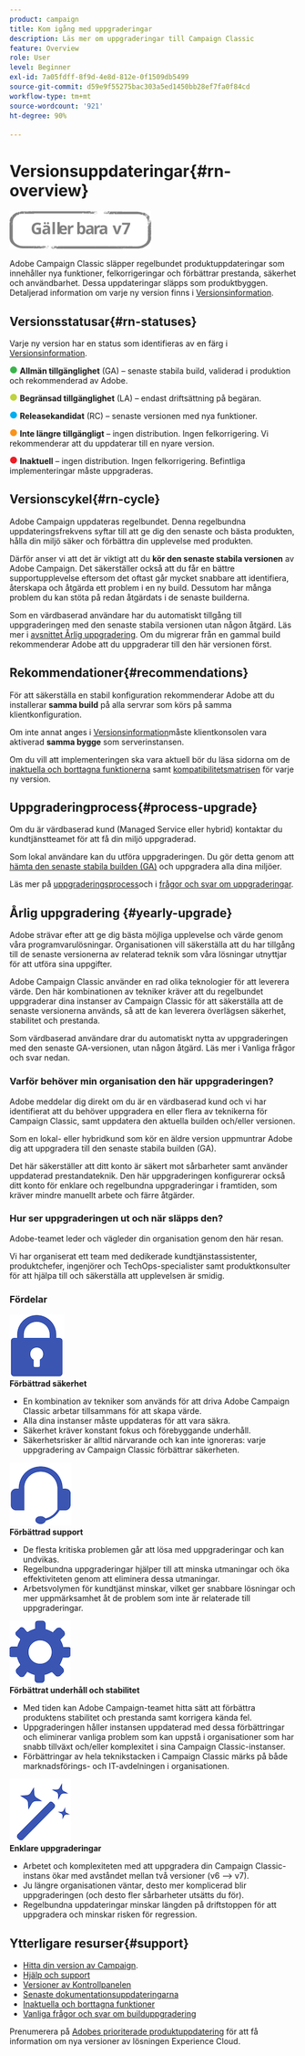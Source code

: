 ```yaml
---
product: campaign
title: Kom igång med uppgraderingar
description: Läs mer om uppgraderingar till Campaign Classic
feature: Overview
role: User
level: Beginner
exl-id: 7a05fdff-8f9d-4e8d-812e-0f1509db5499
source-git-commit: d59e9f55275bac303a5ed1450bb28ef7fa0f84cd
workflow-type: tm+mt
source-wordcount: '921'
ht-degree: 90%

---
```


# Versionsuppdateringar{#rn-overview}

![](../../assets/v7-only.svg)

Adobe Campaign Classic släpper regelbundet produktuppdateringar som innehåller nya funktioner, felkorrigeringar och förbättrar prestanda, säkerhet och användbarhet. Dessa uppdateringar släpps som produktbyggen. Detaljerad information om varje ny version finns i [Versionsinformation](latest-release.md).

## Versionsstatusar{#rn-statuses}

Varje ny version har en status som identifieras av en färg i [Versionsinformation](latest-release.md).

![](assets/do-not-localize/green3.png) **Allmän tillgänglighet** (GA) – senaste stabila build, validerad i produktion och rekommenderad av Adobe.

![](assets/do-not-localize/limited3.png) **Begränsad tillgänglighet** (LA) – endast driftsättning på begäran.

![](assets/do-not-localize/blue3.png) **Releasekandidat** (RC) – senaste versionen med nya funktioner.

![](assets/do-not-localize/orange3.png) **Inte längre tillgängligt** – ingen distribution. Ingen felkorrigering. Vi rekommenderar att du uppdaterar till en nyare version.

![](assets/do-not-localize/red3.png) **Inaktuell** – ingen distribution. Ingen felkorrigering. Befintliga implementeringar måste uppgraderas.

## Versionscykel{#rn-cycle}

Adobe Campaign uppdateras regelbundet. Denna regelbundna uppdateringsfrekvens syftar till att ge dig den senaste och bästa produkten, hålla din miljö säker och förbättra din upplevelse med produkten.

Därför anser vi att det är viktigt att du **kör den senaste stabila versionen** av Adobe Campaign. Det säkerställer också att du får en bättre supportupplevelse eftersom det oftast går mycket snabbare att identifiera, återskapa och åtgärda ett problem i en ny build. Dessutom har många problem du kan stöta på redan åtgärdats i de senaste builderna.

Som en värdbaserad användare har du automatiskt tillgång till uppgraderingen med den senaste stabila versionen utan någon åtgärd. Läs mer i [avsnittet Årlig uppgradering](#yearly-upgrade). Om du migrerar från en gammal build rekommenderar Adobe att du uppgraderar till den här versionen först.

## Rekommendationer{#recommendations}

För att säkerställa en stabil konfiguration rekommenderar Adobe att du installerar **samma build** på alla servrar som körs på samma klientkonfiguration.

Om inte annat anges i [Versionsinformation](latest-release.md)måste klientkonsolen vara aktiverad **samma bygge** som serverinstansen.

Om du vill att implementeringen ska vara aktuell bör du läsa sidorna om de [inaktuella och borttagna funktionerna](../../rn/using/deprecated-features.md) samt [kompatibilitetsmatrisen](../../rn/using/compatibility-matrix.md) för varje ny version.

## Uppgraderingprocess{#process-upgrade}

Om du är värdbaserad kund (Managed Service eller hybrid) kontaktar du kundtjänstteamet för att få din miljö uppgraderad.

Som lokal användare kan du utföra uppgraderingen. Du gör detta genom att [hämta den senaste stabila builden (GA)](https://experience.adobe.com/#/downloads/content/software-distribution/en/campaign.html) och uppgradera alla dina miljöer.

Läs mer på [uppgraderingsprocess](../../production/using/build-upgrade.md)och i [frågor och svar om uppgraderingar](../../platform/using/faq-build-upgrade.md).

## Årlig uppgradering {#yearly-upgrade}

Adobe strävar efter att ge dig bästa möjliga upplevelse och värde genom våra programvarulösningar. Organisationen vill säkerställa att du har tillgång till de senaste versionerna av relaterad teknik som våra lösningar utnyttjar för att utföra sina uppgifter.

Adobe Campaign Classic använder en rad olika teknologier för att leverera värde. Den här kombinationen av tekniker kräver att du regelbundet uppgraderar dina instanser av Campaign Classic för att säkerställa att de senaste versionerna används, så att de kan leverera överlägsen säkerhet, stabilitet och prestanda.

Som värdbaserad användare drar du automatiskt nytta av uppgraderingen med den senaste GA-versionen, utan någon åtgärd. Läs mer i Vanliga frågor och svar nedan.

### Varför behöver min organisation den här uppgraderingen?

Adobe meddelar dig direkt om du är en värdbaserad kund och vi har identifierat att du behöver uppgradera en eller flera av teknikerna för Campaign Classic, samt uppdatera den aktuella builden och/eller versionen.

Som en lokal- eller hybridkund som kör en äldre version uppmuntrar Adobe dig att uppgradera till den senaste stabila builden (GA).

Det här säkerställer att ditt konto är säkert mot sårbarheter samt använder uppdaterad prestandateknik. Den här uppgraderingen konfigurerar också ditt konto för enklare och regelbundna uppgraderingar i framtiden, som kräver mindre manuellt arbete och färre åtgärder.

### Hur ser uppgraderingen ut och när släpps den?

Adobe-teamet leder och vägleder din organisation genom den här resan.

Vi har organiserat ett team med dedikerade kundtjänstassistenter, produktchefer, ingenjörer och TechOps-specialister samt produktkonsulter för att hjälpa till och säkerställa att upplevelsen är smidig.

### Fördelar

<tr>
  <td>
      <img alt="Säkerhet" src="assets/do-not-localize/security.png"/>
    <div>
    <strong>Förbättrad säkerhet</strong>
    </div>
    <ul>
    <li>En kombination av tekniker som används för att driva Adobe Campaign Classic arbetar tillsammans för att skapa värde.</li>
    <li>Alla dina instanser måste uppdateras för att vara säkra.</li>
    <li>Säkerhet kräver konstant fokus och förebyggande underhåll.</li>
    <li>Säkerhetsrisker är alltid närvarande och kan inte ignoreras: varje uppgradering av Campaign Classic förbättrar säkerheten.</li>
    </ul>
  </td>

<td>
      <img alt="Support" src="assets/do-not-localize/support.png" />
    <div>
    <strong>Förbättrad support</strong>
    </div>
    <ul>
    <li>De flesta kritiska problemen går att lösa med uppgraderingar och kan undvikas.</li>
    <li>Regelbundna uppgraderingar hjälper till att minska utmaningar och öka effektiviteten genom att eliminera dessa utmaningar.</li>
    <li>Arbetsvolymen för kundtjänst minskar, vilket ger snabbare lösningar och mer uppmärksamhet åt de problem som inte är relaterade till uppgraderingar.</li>
    </ul>
  </td>
</tr>

<tr>
  <td>
      <img alt="Underhåll" src="assets/do-not-localize/maintenance.png"/>
    <div>
    <strong>Förbättrat underhåll och stabilitet</strong>
    </div>
    <ul>
    <li>Med tiden kan Adobe Campaign-teamet hitta sätt att förbättra produktens stabilitet och prestanda samt korrigera kända fel.</li>
    <li>Uppgraderingen håller instansen uppdaterad med dessa förbättringar och eliminerar vanliga problem som kan uppstå i organisationer som har snabb tillväxt och/eller komplexitet i sina Campaign Classic-instanser.</li>
    <li>Förbättringar av hela teknikstacken i Campaign Classic märks på både marknadsförings- och IT-avdelningen i organisationen.</li>
    </ul>
  </td>

<td>
      <img alt="Builduppgradering" src="assets/do-not-localize/upgrades.png" />
    <div>
    <strong>Enklare uppgraderingar</strong>
    </a>
    </div>
    <ul>
    <li>Arbetet och komplexiteten med att uppgradera din Campaign Classic-instans ökar med avståndet mellan två versioner (v6 --&gt; v7).</li>
    <li>Ju längre organisationen väntar, desto mer komplicerad blir uppgraderingen (och desto fler sårbarheter utsätts du för).</li>
    <li>Regelbundna uppdateringar minskar längden på driftstoppen för att uppgradera och minskar risken för regression.</li>
    </ul>
  </td>
</tr>
</table>

## Ytterligare resurser{#support}

* [Hitta din version av Campaign](../../platform/using/launching-adobe-campaign.md#getting-your-campaign-version).
* [Hjälp och support](../../support.md)
* [Versioner av Kontrollpanelen](https://experienceleague.adobe.com/docs/control-panel/using/release-notes.html?lang=sv)
* [Senaste dokumentationsuppdateringarna](../../rn/using/documentation-updates.md)
* [Inaktuella och borttagna funktioner](../../rn/using/deprecated-features.md)
* [Vanliga frågor och svar om builduppgradering](../../platform/using/faq-build-upgrade.md)

Prenumerera på [Adobes prioriterade produktuppdatering](https://www.adobe.com/se/subscription/priority-product-update.html) för att få information om nya versioner av lösningen Experience Cloud.
